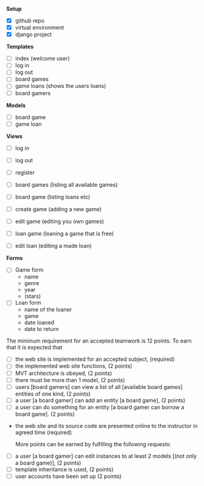 **Setup**

-   [x] github repo
-   [x] virtual environment
-   [x] django project

**Templates**

-   [ ] index (welcome user)
-   [ ] log in
-   [ ] log out
-   [ ] board games
-   [ ] game loans (shows the users loans)
-   [ ] board gamers

**Models**

-   [ ] board game
-   [ ] game loan

**Views**

-   [ ] log in
-   [ ] log out
-   [ ] register

-   [ ] board games (listing all available games)
-   [ ] board game (listing loans etc)
-   [ ] create game (adding a new game)
-   [ ] edit game (editing you own games)
-   [ ] loan game (loaning a game that is free)
-   [ ] edit loan (editing a made loan)

**Forms**

-   [ ] Game form
    -   name
    -   genre
    -   year
    -   (stars)
-   [ ] Loan form
    -   name of the loaner
    -   game
    -   date loaned
    -   date to return

The minimum requirement for an accepted teamwork is 12 points. To earn that it is expected that

-   [ ] the web site is implemented for an accepted subject, (required)
-   [ ] the implemented web site functions, (2 points)
-   [ ] MVT architecture is obeyed, (2 points)
-   [ ] there must be more than 1 model, (2 points)
-   [ ] users [board gamers] can view a list of all [available board games] entities of one kind, (2 points)
-   [ ] a user [a board gamer] can add an entity [a board game], (2 points)
-   [ ] a user can do something for an entity [a board gamer can borrow a board game]. (2 points)
-   the web site and its source code are presented online to the instructor in agreed time (required)

    More points can be earned by fulfilling the following requests:

-   [ ] a user [a board gamer] can edit instances to at least 2 models [(not only a board game)], (2 points)
-   [ ] template inheritance is used, (2 points)
-   [ ] user accounts have been set up (2 points)
